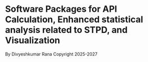 # Software Packages for API Calculation, Enhanced statistical analysis related to STPD, and Visualization
By Divyeshkumar Rana 
Copyright 2025-2027


